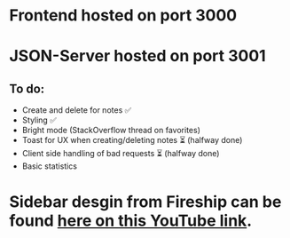 # Frontend hosted on port 3000
# JSON-Server hosted on port 3001

## To do:
- Create and delete for notes ✅
- Styling ✅
- Bright mode (StackOverflow thread on favorites)
- Toast for UX when creating/deleting notes ⏳ (halfway done)
- Client side handling of bad requests ⏳ (halfway done)
- Basic statistics

# Sidebar desgin from Fireship can be found [here on this YouTube link](https://www.youtube.com/watch?v=biOMz4puGt8&list=WL&index=14&t=74s&ab_channel=Fireship).